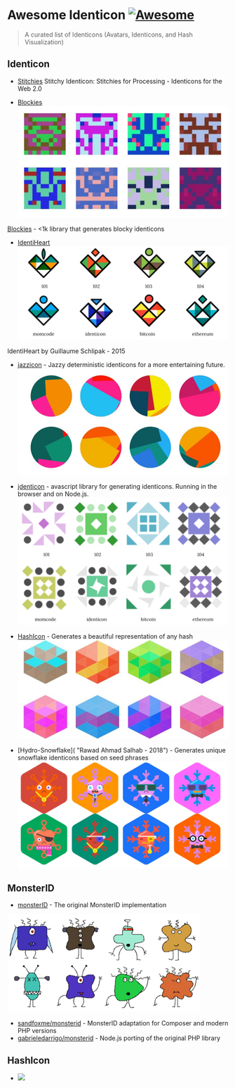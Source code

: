 # Awesome Identicon [![Awesome](https://awesome.re/badge.svg)](https://github.com/sindresorhus/awesome)


> A curated list of Identicons (Avatars, Identicons, and Hash Visualization)


 ## Identicon

* [Stitchies](https://github.com/craftoid/stitchies-p5 "Martin Schneider - 2012")
 Stitchy Identicon: Stitchies for Processing - Identicons for the Web 2.0

* [Blockies](https://github.com/ethereum/blockies "Alex Van de Sande - 2014")
![blockies by Alex Van de Sande - 2014](media/blockies_alexvandesande.jpg)

[Blockies](https://github.com/ethereum/blockies "Alex Van de Sande - 2014") - <1k library that generates blocky identicons

* [IdentiHeart](https://github.com/Schlipak/IdentiHeart "Guillaume Schlipak - 2015")
![](media/identiheart_schlipak.png)

IdentiHeart by Guillaume Schlipak - 2015

* [jazzicon](https://github.com/danfinlay/jazzicon "Dan Finlay - 2016") - Jazzy deterministic identicons for a more entertaining future.
![Jazzicon by Dan Finlay - 2016](media/jazzicon_danfinlay.jpg)

* [jdenticon](https://jdenticon.com/ "Daniel Mester Pirttijärvi - 2017") - avascript library for generating identicons. Running in the browser and on Node.js.
![jdenticon by Daniel Mester Pirttijärvi - 2017](media/jdenticon_dmester.png)


* [HashIcon](https://github.com/ETCDEVTeam/hashicon "Richard Schumann - 2018") - Generates a beautiful representation of any hash
![2018 Richard Schumann](media/hashicon_scco.jpg)

* [Hydro-Snowflake]( "Rawad Ahmad Salhab - 2018") - Generates unique snowflake identicons based on seed phrases
![2018 Rawad Ahmad Salhab](media/hydro-snowflake_cyphercodes96.jpg)

 ## MonsterID
 * [monsterID](https://github.com/splitbrain/monsterID "Andreas Gohr 2007") - The original MonsterID implementation

 ![2017 - MonsterID by Andreas Gohr](media/monsterid_splitbrain.png)
* [sandfoxme/monsterid](https://github.com/sandfoxme/monsterid "Anton Smirnov 2015") - MonsterID adaptation for Composer and modern PHP versions
* [gabrieledarrigo/monsterid](https://github.com/gabrieledarrigo/monsterid "") - Node.js porting of the original PHP library


 ## HashIcon
 * []( "")
 ![](media/.png)
